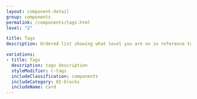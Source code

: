 ```yaml
---
layout: component-detail
group: components
permalink: /components/tags.html
level: "2"

title: Tags
description: Ordered list showing what level you are on in reference to the site

variations:
- title: Tags
  description: tags description
  styleModifier: c-tags
  includeClassification: components
  includeCategory: 02-blocks
  includeName: card
---
```

